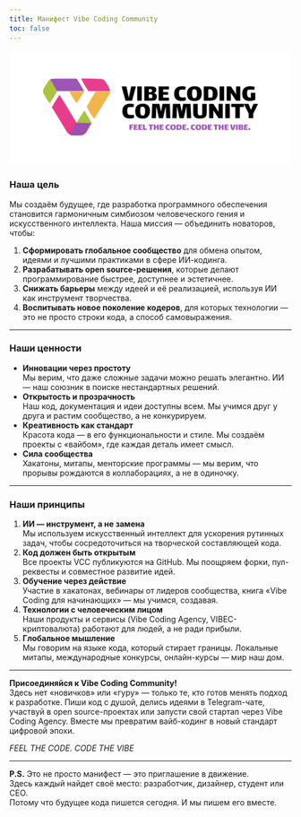 ```yaml
---
title: Манифест Vibe Coding Community
toc: false
---
```


![Vibe Coding Community](head.png)

### **Наша цель**  
Мы создаём будущее, где разработка программного обеспечения становится гармоничным симбиозом человеческого гения и искусственного интеллекта. Наша миссия — объединить новаторов, чтобы:  
1. **Сформировать глобальное сообщество** для обмена опытом, идеями и лучшими практиками в сфере ИИ-кодинга.  
2. **Разрабатывать open source-решения**, которые делают программирование быстрее, доступнее и эстетичнее.  
3. **Снижать барьеры** между идеей и её реализацией, используя ИИ как инструмент творчества.  
4. **Воспитывать новое поколение кодеров**, для которых технологии — это не просто строки кода, а способ самовыражения.  

---

### **Наши ценности**  
- **Инновации через простоту**  
  Мы верим, что даже сложные задачи можно решать элегантно. ИИ — наш союзник в поиске нестандартных решений.  
- **Открытость и прозрачность**  
  Наш код, документация и идеи доступны всем. Мы учимся друг у друга и растим сообщество, а не конкурируем.  
- **Креативность как стандарт**  
  Красота кода — в его функциональности и стиле. Мы создаём проекты с «вайбом», где каждая деталь имеет смысл.  
- **Сила сообщества**  
  Хакатоны, митапы, менторские программы — мы верим, что прорывы рождаются в коллаборациях, а не в одиночку.  

---

### **Наши принципы**  
1. **ИИ — инструмент, а не замена**  
   Мы используем искусственный интеллект для ускорения рутинных задач, чтобы сосредоточиться на творческой составляющей кода.  
2. **Код должен быть открытым**  
   Все проекты VCC публикуются на GitHub. Мы поощряем форки, пул-реквесты и совместное развитие идей.  
3. **Обучение через действие**  
   Участие в хакатонах, вебинары от лидеров сообщества, книга «Vibe Coding для начинающих» — мы учимся, создавая.  
4. **Технологии с человеческим лицом**  
   Наши продукты и сервисы (Vibe Coding Agency, VIBEC-криптовалюта) работают для людей, а не ради прибыли.  
5. **Глобальное мышление**  
   Мы говорим на языке кода, который стирает границы. Локальные митапы, международные конкурсы, онлайн-курсы — мир наш дом.  

---

**Присоединяйся к Vibe Coding Community!**  
Здесь нет «новичков» или «гуру» — только те, кто готов менять подход к разработке. Пиши код с душой, делись идеями в Telegram-чате, участвуй в open source-проектах или запусти свой стартап через Vibe Coding Agency. Вместе мы превратим вайб-кодинг в новый стандарт цифровой эпохи.  

*FEEL THE CODE. CODE THE VIBE*  

---

**P.S.** Это не просто манифест — это приглашение в движение.  
Здесь каждый найдет своё место: разработчик, дизайнер, студент или CEO.  
Потому что будущее кода пишется сегодня. И мы пишем его вместе.

